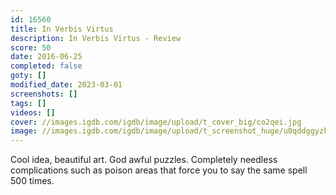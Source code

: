 ```yaml
---
id: 16560
title: In Verbis Virtus
description: In Verbis Virtus - Review
score: 50
date: 2016-06-25
completed: false
goty: []
modified_date: 2023-03-01
screenshots: []
tags: []
videos: []
cover: //images.igdb.com/igdb/image/upload/t_cover_big/co2qei.jpg
image: //images.igdb.com/igdb/image/upload/t_screenshot_huge/u0qddggyzkla4g0kujkq.jpg
---
```

Cool idea, beautiful art. God awful puzzles. Completely needless complications such as poison areas that force you to say the same spell 500 times.